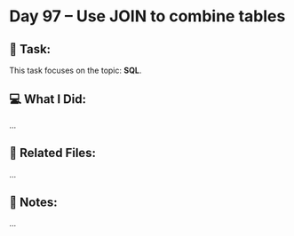 # Day 97 – Use JOIN to combine tables

## 🔧 Task:
This task focuses on the topic: **SQL**.

## 💻 What I Did:
...

## 🔗 Related Files:
...

## 📝 Notes:
...
